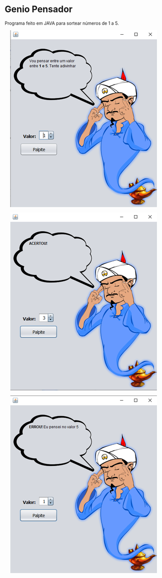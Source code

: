 # Genio Pensador
Programa feito em JAVA para sortear números de 1 a 5.

<p align="center">
  <img src="https://github.com/VictorCavichioli/GenioPensador/blob/main/build/classes/Images/genio1.png" />
</p>  

<p align="center">
  <img src="https://github.com/VictorCavichioli/GenioPensador/blob/main/build/classes/Images/genio2.png" />
</p>  

<p align="center">
  <img src="https://github.com/VictorCavichioli/GenioPensador/blob/main/build/classes/Images/genio3.png" />
</p>  

